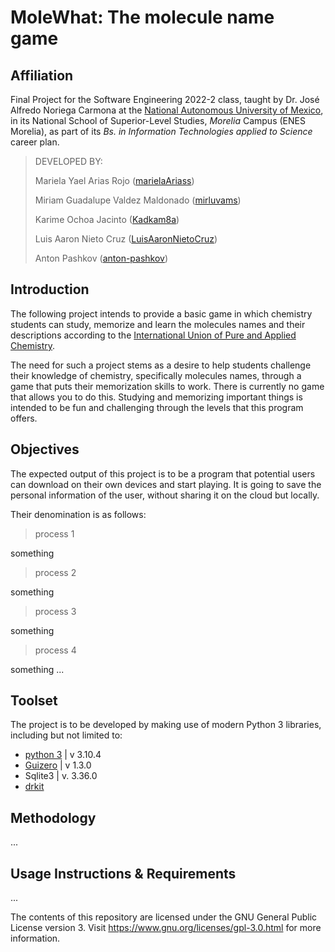 # MoleWhat: The molecule name game

## Affiliation

Final Project for the Software Engineering 2022-2 class, taught by Dr. José Alfredo Noriega Carmona at the [National Autonomous University of Mexico](https://www.unam.mx/), in its  National School of Superior-Level Studies, _Morelia_ Campus (ENES Morelia), as part of its _Bs. in Information Technologies applied to Science_ career plan.

> DEVELOPED BY:
> 
> Mariela Yael Arias Rojo ([marielaAriass](https://github.com/marielaAriass))
> 
> Miriam Guadalupe Valdez Maldonado ([mirluvams](https://github.com/mirluvams))
> 
> Karime Ochoa Jacinto ([Kadkam8a](https://github.com/Kadkam8a))
> 
> Luis Aaron Nieto Cruz ([LuisAaronNietoCruz](https://github.com/LuisAaronNietoCruz))
> 
> Anton Pashkov ([anton-pashkov](https://github.com/anton-pashkov))


## Introduction
The following project intends to provide a basic game in which chemistry students can study, memorize and learn the molecules names and their descriptions according to the [International Union of Pure and Applied Chemistry](https://iupac.org/).

The need for such a project stems as a desire to help students challenge their knowledge of chemistry, specifically molecules names, through a game that puts their memorization skills to work. There is currently no game that allows you to do this. Studying and memorizing important things is intended to be fun and challenging through the levels that this program offers.

## Objectives
The expected output of this project is to be a program that potential users can download on their own devices and start playing. It is going to save the personal information of the user, without sharing it on the cloud but locally.

Their denomination is as follows:


> process 1

something 

> process 2

something 

> process 3

something 

> process 4

something ...


## Toolset
The project is to be developed by making use of modern Python 3 libraries, including but not limited to:

* [python 3](https://www.python.org/downloads/) | v 3.10.4
* [Guizero](https://pypi.org/project/guizero/) | v 1.3.0 
* Sqlite3 | v. 3.36.0
* [drkit](https://www.rdkit.org/)


## Methodology
...

## Usage Instructions & Requirements
...


The contents of this repository are licensed under the GNU General Public License version 3. Visit https://www.gnu.org/licenses/gpl-3.0.html for more information.
